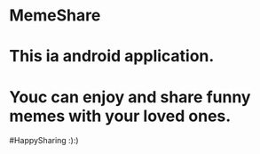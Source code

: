 # MemeShare
# This ia android application.
# Youc can enjoy and share funny memes with your loved ones.
#HappySharing :):)
